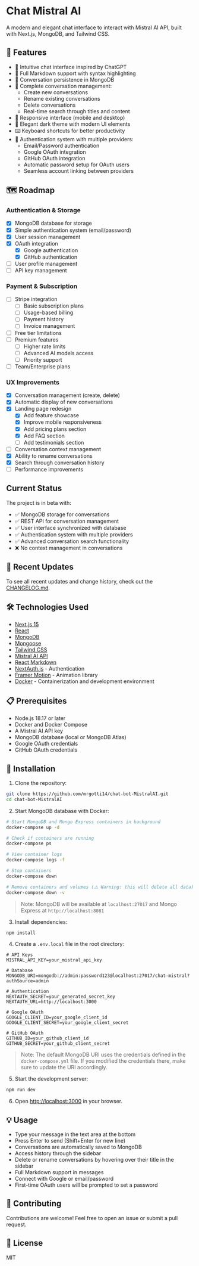 # Chat Mistral AI

A modern and elegant chat interface to interact with Mistral AI API, built with Next.js, MongoDB, and Tailwind CSS.

## 🌟 Features

- 💬 Intuitive chat interface inspired by ChatGPT
- 📝 Full Markdown support with syntax highlighting
- 💾 Conversation persistence in MongoDB
- 🔄 Complete conversation management:
  - Create new conversations
  - Rename existing conversations
  - Delete conversations
  - Real-time search through titles and content
- 📱 Responsive interface (mobile and desktop)
- 🎨 Elegant dark theme with modern UI elements
- ⌨️ Keyboard shortcuts for better productivity
- 🔐 Authentication system with multiple providers:
  - Email/Password authentication
  - Google OAuth integration
  - GitHub OAuth integration
  - Automatic password setup for OAuth users
  - Seamless account linking between providers

## 🗺️ Roadmap

### Authentication & Storage
- [x] MongoDB database for storage
- [x] Simple authentication system (email/password)
- [x] User session management
- [x] OAuth integration
  - [x] Google authentication
  - [x] GitHub authentication
- [ ] User profile management
- [ ] API key management

### Payment & Subscription
- [ ] Stripe integration
  - [ ] Basic subscription plans
  - [ ] Usage-based billing
  - [ ] Payment history
  - [ ] Invoice management
- [ ] Free tier limitations
- [ ] Premium features
  - [ ] Higher rate limits
  - [ ] Advanced AI models access
  - [ ] Priority support
- [ ] Team/Enterprise plans

### UX Improvements
- [x] Conversation management (create, delete)
- [x] Automatic display of new conversations
- [x] Landing page redesign
  - [x] Add feature showcase
  - [x] Improve mobile responsiveness
  - [x] Add pricing plans section
  - [x] Add FAQ section
  - [ ] Add testimonials section
- [ ] Conversation context management
- [x] Ability to rename conversations
- [x] Search through conversation history
- [ ] Performance improvements

## Current Status

The project is in beta with:
- ✅ MongoDB storage for conversations
- ✅ REST API for conversation management
- ✅ User interface synchronized with database
- ✅ Authentication system with multiple providers
- ✅ Advanced conversation search functionality
- ❌ No context management in conversations

## 🔄 Recent Updates

To see all recent updates and change history, check out the [CHANGELOG.md](CHANGELOG.md).

## 🛠️ Technologies Used

- [Next.js 15](https://nextjs.org/)
- [React](https://reactjs.org/)
- [MongoDB](https://www.mongodb.com/)
- [Mongoose](https://mongoosejs.com/)
- [Tailwind CSS](https://tailwindcss.com/)
- [Mistral AI API](https://mistral.ai/)
- [React Markdown](https://github.com/remarkjs/react-markdown)
- [NextAuth.js](https://next-auth.js.org/) - Authentication
- [Framer Motion](https://www.framer.com/motion/) - Animation library
- [Docker](https://www.docker.com/) - Containerization and development environment

## 📋 Prerequisites

- Node.js 18.17 or later
- Docker and Docker Compose
- A Mistral AI API key
- MongoDB database (local or MongoDB Atlas)
- Google OAuth credentials
- GitHub OAuth credentials

## 🚀 Installation

1. Clone the repository:
```bash
git clone https://github.com/mrgotti14/chat-bot-MistralAI.git
cd chat-bot-MistralAI
```

2. Start MongoDB database with Docker:
```bash
# Start MongoDB and Mongo Express containers in background
docker-compose up -d

# Check if containers are running
docker-compose ps

# View container logs
docker-compose logs -f

# Stop containers
docker-compose down

# Remove containers and volumes (⚠️ Warning: this will delete all data)
docker-compose down -v
```

> Note: MongoDB will be available at `localhost:27017` and Mongo Express at `http://localhost:8081`

3. Install dependencies:
```bash
npm install
```

4. Create a `.env.local` file in the root directory:
```env
# API Keys
MISTRAL_API_KEY=your_mistral_api_key

# Database
MONGODB_URI=mongodb://admin:password123@localhost:27017/chat-mistral?authSource=admin

# Authentication
NEXTAUTH_SECRET=your_generated_secret_key
NEXTAUTH_URL=http://localhost:3000

# Google OAuth
GOOGLE_CLIENT_ID=your_google_client_id
GOOGLE_CLIENT_SECRET=your_google_client_secret

# GitHub OAuth
GITHUB_ID=your_github_client_id
GITHUB_SECRET=your_github_client_secret
```

> Note: The default MongoDB URI uses the credentials defined in the `docker-compose.yml` file. If you modified the credentials there, make sure to update the URI accordingly.

5. Start the development server:
```bash
npm run dev
```

6. Open [http://localhost:3000](http://localhost:3000) in your browser.

## 💡 Usage

- Type your message in the text area at the bottom
- Press Enter to send (Shift+Enter for new line)
- Conversations are automatically saved to MongoDB
- Access history through the sidebar
- Delete or rename conversations by hovering over their title in the sidebar
- Full Markdown support in messages
- Connect with Google or email/password
- First-time OAuth users will be prompted to set a password

## 🤝 Contributing

Contributions are welcome! Feel free to open an issue or submit a pull request.

## 📄 License

MIT